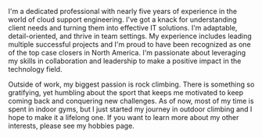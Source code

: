 I'm a dedicated professional with nearly five years of experience in the world of cloud support engineering. I've got a knack for understanding client needs and turning them into effective IT solutions. I'm adaptable, detail-oriented, and thrive in team settings. My experience includes leading multiple successful projects and I'm proud to have been recognized as one of the top case closers in North America. I'm passionate about leveraging my skills in collaboration and leadership to make a positive impact in the technology field.

Outside of work, my biggest passion is rock climbing. There is something so gratifying, yet humbling about the sport that keeps me motivated to keep coming back and conquering new challenges. As of now, most of my time is spent in indoor gyms, but I just started my journey in outdoor climbing and I hope to make it a lifelong one. If you want to learn more about my other interests, please see my hobbies page.